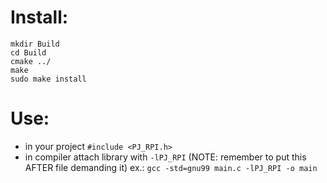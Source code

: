 # Install:
```
mkdir Build
cd Build
cmake ../
make
sudo make install
```

# Use:
- in your project `#include <PJ_RPI.h>`
- in compiler attach library with `-lPJ_RPI` (NOTE: remember to put this AFTER file demanding it)
ex.: `gcc -std=gnu99 main.c -lPJ_RPI -o main`